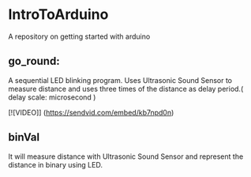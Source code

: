 # IntroToArduino
A repository on getting started with arduino

## go_round:
A sequential LED blinking program. Uses Ultrasonic Sound Sensor to measure distance and uses three times of the distance as delay period.( delay scale: microsecond )

[![VIDEO]]
(https://sendvid.com/embed/kb7npd0n)

## binVal
It will measure distance with Ultrasonic Sound Sensor and represent the distance in binary using LED.

